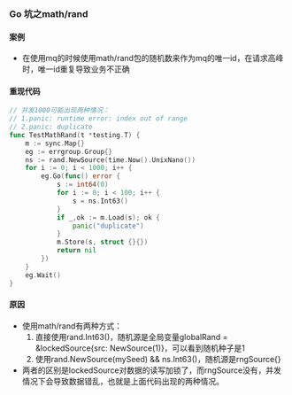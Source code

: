 ### Go 坑之math/rand

<link rel="stylesheet" type="text/css" href="../images/jquery.dialog.css">
<script type=text/javascript src="../images/jquery.dialog-code.js"></script>

#### 案例
* 在使用mq的时候使用math/rand包的随机数来作为mq的唯一id，在请求高峰时，唯一id重复导致业务不正确

#### 重现代码
```go
// 并发1000可能出现两种情况：
// 1.panic: runtime error: index out of range 
// 2.panic: duplicate
func TestMathRand(t *testing.T) {
	m := sync.Map{}
	eg := errgroup.Group{}
	ns := rand.NewSource(time.Now().UnixNano())
	for i := 0; i < 1000; i++ {
		eg.Go(func() error {
			s := int64(0)
			for i := 0; i < 100; i++ {
				s = ns.Int63()
			}
			if _,ok := m.Load(s); ok {
				panic("duplicate")
			}
			m.Store(s, struct {}{})
			return nil
		})
	}
	eg.Wait()
}
```

#### 原因
* 使用math/rand有两种方式：
  1. 直接使用rand.Int63()，随机源是全局变量globalRand = &lockedSource{src: NewSource(1)}，可以看到随机种子是1
  2. 使用rand.NewSource(mySeed) && ns.Int63()，随机源是rngSource{}
* 两者的区别是lockedSource对数据的读写加锁了，而rngSource没有，并发情况下会导致数据错乱，也就是上面代码出现的两种情况。